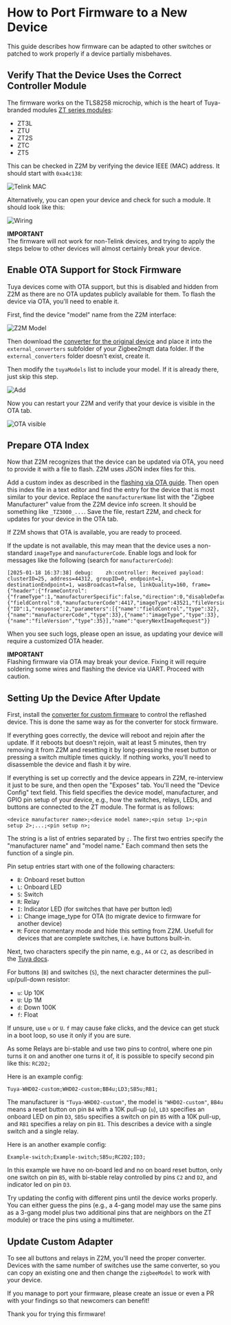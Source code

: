 # How to Port Firmware to a New Device  

This guide describes how firmware can be adapted to other switches or patched to work properly if a device partially misbehaves.  

## Verify That the Device Uses the Correct Controller Module  

The firmware works on the TLS8258 microchip, which is the heart of Tuya-branded modules [ZT series modules](https://developer.tuya.com/en/docs/iot/zt-series-module?id=Kaiuym8ctid7k):  
- ZT3L  
- ZTU  
- ZT2S  
- ZTC  
- ZT5  

This can be checked in Z2M by verifying the device IEEE (MAC) address. It should start with `0xa4c138`:  

![Telink MAC](screen_telink_mac.png)  

Alternatively, you can open your device and check for such a module. It should look like this:  

![Wiring](ts0012_wires.jpg)  

**IMPORTANT**  
The firmware will not work for non-Telink devices, and trying to apply the steps below to other devices will almost certainly break your device.  

## Enable OTA Support for Stock Firmware  

Tuya devices come with OTA support, but this is disabled and hidden from Z2M as there are no OTA updates publicly available for them. To flash the device via OTA, you'll need to enable it.  

First, find the device "model" name from the Z2M interface:  

![Z2M Model](screen_z2m_model.png)  

Then download the [converter for the original device](https://github.com/romasku/tuya-zigbee-switch/raw/refs/heads/main/zigbee2mqtt/converters/tuya_with_ota.js) and place it into the `external_converters` subfolder of your Zigbee2mqtt data folder. If the `external_converters` folder doesn't exist, create it.  

Then modify the `tuyaModels` list to include your model. If it is already there, just skip this step.  

![Add](screen_add_model_to_ota.png)  

Now you can restart your Z2M and verify that your device is visible in the OTA tab.  

![OTA visible](device_added_to_ota.png)  

## Prepare OTA Index  

Now that Z2M recognizes that the device can be updated via OTA, you need to provide it with a file to flash. Z2M uses JSON index files for this.  

Add a custom index as described in the [flashing via OTA guide](./docs/ota_flash.md). Then open this index file in a text editor and find the entry for the device that is most similar to your device. Replace the `manufacturerName` list with the "Zigbee Manufacturer" value from the Z2M device info screen. It should be something like `_TZ3000_...`. Save the file, restart Z2M, and check for updates for your device in the OTA tab.  

If Z2M shows that OTA is available, you are ready to proceed.  

If the update is not available, this may mean that the device uses a non-standard `imageType` and `manufacturerCode`. Enable logs and look for messages like the following (search for `manufacturerCode`):  

```
[2025-01-18 16:37:38] debug: 	zh:controller: Received payload: clusterID=25, address=44312, groupID=0, endpoint=1, destinationEndpoint=1, wasBroadcast=false, linkQuality=160, frame={"header":{"frameControl":{"frameType":1,"manufacturerSpecific":false,"direction":0,"disableDefaultResponse":false,"reservedBits":0},"transactionSequenceNumber":79,"commandIdentifier":1},"payload":{"fieldControl":0,"manufacturerCode":4417,"imageType":43521,"fileVersion":16986117},"command":{"ID":1,"response":2,"parameters":[{"name":"fieldControl","type":32},{"name":"manufacturerCode","type":33},{"name":"imageType","type":33},{"name":"fileVersion","type":35}],"name":"queryNextImageRequest"}}
```  

When you see such logs, please open an issue, as updating your device will require a customized OTA header.  

**IMPORTANT**  
Flashing firmware via OTA may break your device. Fixing it will require soldering some wires and flashing the device via UART. Proceed with caution.  

## Setting Up the Device After Update  

First, install the [converter for custom firmware](https://github.com/romasku/tuya-zigbee-switch/raw/refs/heads/main/zigbee2mqtt/converters/switch_custom.js) to control the reflashed device. This is done the same way as for the converter for stock firmware.  

If everything goes correctly, the device will reboot and rejoin after the update. If it reboots but doesn't rejoin, wait at least 5 minutes, then try removing it from Z2M and resetting it by long-pressing the reset button or pressing a switch multiple times quickly. If nothing works, you'll need to disassemble the device and flash it by wire.  

If everything is set up correctly and the device appears in Z2M, re-interview it just to be sure, and then open the "Exposes" tab. You'll need the "Device Config" text field. This field specifies the device model, manufacturer, and GPIO pin setup of your device, e.g., how the switches, relays, LEDs, and buttons are connected to the ZT module. The format is as follows:  

```
<device manufacturer name>;<device model name>;<pin setup 1>;<pin setup 2>;...;<pin setup n>;
```  

The string is a list of entries separated by `;`. The first two entries specify the "manufacturer name" and "model name." Each command then sets the function of a single pin.  

Pin setup entries start with one of the following characters:  
- `B`: Onboard reset button  
- `L`: Onboard LED  
- `S`: Switch  
- `R`: Relay  
- `I`: Indicator LED (for switches that have per button led)
- `i`: Change image_type for OTA (to migrate device to firmware for another device)  
- `M`: Force momentary mode and hide this setting from Z2M. Usefull for devices that are complete switches, i.e. have buttons built-in.

Next, two characters specify the pin name, e.g., `A4` or `C2`, as described in the [Tuya docs](https://developer.tuya.com/en/docs/iot/zt-series-module?id=Kaiuym8ctid7k).  

For buttons (`B`) and switches (`S`), the next character determines the pull-up/pull-down resistor:  
- `u`: Up 10K  
- `U`: Up 1M  
- `d`: Down 100K  
- `f`: Float  

If unsure, use `u` or `U`. `f` may cause fake clicks, and the device can get stuck in a boot loop, so use it only if you are sure.  

As some Relays are bi-stable and use two pins to control, where one pin turns it on and another one turns it of, it is possible to specify
second pin like this: `RC2D2;`

Here is an example config:  

```
Tuya-WHD02-custom;WHD02-custom;BB4u;LD3;SB5u;RB1;
```  

The manufacturer is `"Tuya-WHD02-custom"`, the model is `"WHD02-custom"`, `BB4u` means a reset button on pin `B4` with a 10K pull-up (`u`), `LD3` specifies an onboard LED on pin `D3`, `SB5u` specifies a switch on pin `B5` with a 10K pull-up, and `RB1` specifies a relay on pin `B1`. This describes a device with a single switch and a single relay.  

Here is an another example config:  

```
Example-switch;Example-switch;SB5u;RC2D2;ID3;
```  

In this example we have no on-board led and no on board reset button, only one switch on pin `B5`, with bi-stable relay controlled by pins `C2` and `D2`, and indicator led on pin `D3`.

Try updating the config with different pins until the device works properly. You can either guess the pins (e.g., a 4-gang model may use the same pins as a 3-gang model plus two additional pins that are neighbors on the ZT module) or trace the pins using a multimeter.  

## Update Custom Adapter  

To see all buttons and relays in Z2M, you'll need the proper converter. Devices with the same number of switches use the same converter, so you can copy an existing one and then change the `zigbeeModel` to work with your device.  

If you manage to port your firmware, please create an issue or even a PR with your findings so that newcomers can benefit!  

Thank you for trying this firmware!  
